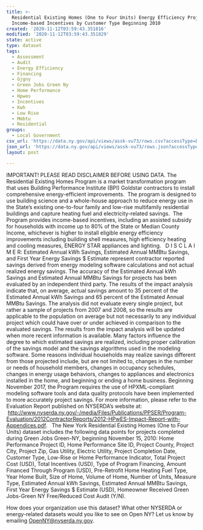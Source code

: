 ```yaml
---
title: >-
  Residential Existing Homes (One to Four Units) Energy Efficiency Projects with
  Income-based Incentives by Customer Type Beginning 2010
created: '2020-11-12T03:59:43.351816'
modified: '2020-11-12T03:59:43.351829'
state: active
type: dataset
tags:
  - Assessment
  - Audit
  - Energy Efficiency
  - Financing
  - Gjgny
  - Green Jobs Green Ny
  - Home Performance
  - Hpwes
  - Incentives
  - Kwh
  - Low Rise
  - Mmbtu
  - Residential
groups:
  - Local Government
csv_url: 'https://data.ny.gov/api/views/assk-vu73/rows.csv?accessType=DOWNLOAD'
json_url: 'https://data.ny.gov/api/views/assk-vu73/rows.json?accessType=DOWNLOAD'
layout: post

---
```

IMPORTANT! PLEASE READ DISCLAIMER BEFORE USING DATA. The Residential Existing Homes Program is a market transformation program that uses Building Performance Institute (BPI) Goldstar contractors to install comprehensive energy-efficient improvements.  The program is designed to use building science and a whole-house approach to reduce energy use in the State’s existing one-to-four family and low-rise multifamily residential buildings and capture heating fuel and electricity-related savings.  The Program provides income-based incentives, including an assisted subsidy for households with income up to 80% of the State or Median County Income, whichever is higher to install eligible energy efficiency improvements including building shell measures, high efficiency heating and cooling measures, ENERGY STAR appliances and lighting. 
 
D I S C L A I M E R: Estimated Annual kWh Savings, Estimated Annual MMBtu Savings, and First Year Energy Savings $ Estimate represent contractor reported savings derived from energy modeling software calculations and not actual realized energy savings. The accuracy of the Estimated Annual kWh Savings and Estimated Annual MMBtu Savings for projects has been evaluated by an independent third party. The results of the impact analysis indicate that, on average, actual savings amount to 35 percent of the Estimated Annual kWh Savings and 65 percent of the Estimated Annual MMBtu Savings. The analysis did not evaluate every single project, but rather a sample of projects from 2007 and 2008, so the results are applicable to the population on average but not necessarily to any individual project which could have over or under achieved in comparison to the evaluated savings. The results from the impact analysis will be updated when more recent information is available. Many factors influence the degree to which estimated savings are realized, including proper calibration of the savings model and the savings algorithms used in the modeling software. Some reasons individual households may realize savings different from those projected include, but are not limited to, changes in the number or needs of household members, changes in occupancy schedules, changes in energy usage behaviors, changes to appliances and electronics installed in the home, and beginning or ending a home business. Beginning November 2017, the Program requires the use of HPXML-compliant modeling software tools and data quality protocols have been implemented to more accurately project savings. For more information, please refer to the Evaluation Report published on NYSERDA’s website at:  http://www.nyserda.ny.gov/-/media/Files/Publications/PPSER/Program-Evaluation/2012ContractorReports/2012-HPwES-Impact-Report-with-Appendices.pdf. 
 
The New York Residential Existing Homes (One to Four Units) dataset includes the following data points for projects completed during Green Jobs Green-NY, beginning November 15, 2010: Home Performance Project ID, Home Performance Site ID, Project County, Project City, Project Zip, Gas Utility, Electric Utility, Project Completion Date, Customer Type, Low-Rise or Home Performance Indicator, Total Project Cost (USD), Total Incentives (USD), Type of Program Financing, Amount Financed Through Program (USD), Pre-Retrofit Home Heating Fuel Type, Year Home Built, Size of Home, Volume of Home, Number of Units, Measure Type, Estimated Annual kWh Savings, Estimated Annual MMBtu Savings, First Year Energy Savings $ Estimate (USD), Homeowner Received Green Jobs-Green NY Free/Reduced Cost Audit (Y/N).

How does your organization use this dataset? What other NYSERDA or energy-related datasets would you like to see on Open NY? Let us know by emailing OpenNY@nyserda.ny.gov.
